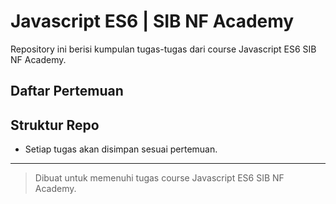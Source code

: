 # Javascript ES6 | SIB NF Academy

Repository ini berisi kumpulan tugas-tugas dari course Javascript ES6 SIB NF Academy.

## Daftar Pertemuan

## Struktur Repo
- Setiap tugas akan disimpan sesuai pertemuan.

---

> Dibuat untuk memenuhi tugas course Javascript ES6 SIB NF Academy.
